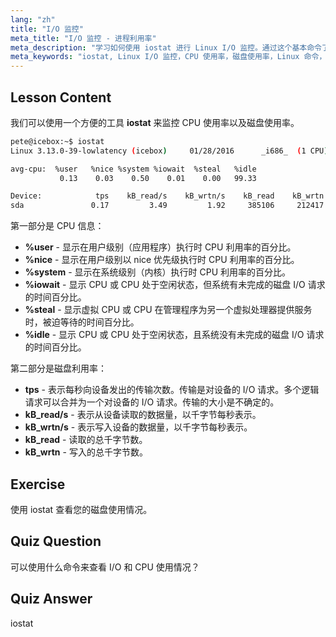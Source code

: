 ```yaml
---
lang: "zh"
title: "I/O 监控"
meta_title: "I/O 监控 - 进程利用率"
meta_description: "学习如何使用 iostat 进行 Linux I/O 监控。通过这个基本命令了解 CPU 和磁盘使用情况指标。提高系统性能！"
meta_keywords: "iostat, Linux I/O 监控，CPU 使用率，磁盘使用率，Linux 命令，初学者，教程，指南"
---
```


## Lesson Content

我们可以使用一个方便的工具 **iostat** 来监控 CPU 使用率以及磁盘使用率。

```bash
pete@icebox:~$ iostat
Linux 3.13.0-39-lowlatency (icebox)     01/28/2016      _i686_  (1 CPU)

avg-cpu:  %user   %nice %system %iowait  %steal   %idle
           0.13    0.03    0.50    0.01    0.00   99.33

Device:            tps    kB_read/s    kB_wrtn/s    kB_read    kB_wrtn
sda               0.17         3.49         1.92     385106     212417
```

第一部分是 CPU 信息：

- **%user** - 显示在用户级别（应用程序）执行时 CPU 利用率的百分比。
- **%nice** - 显示在用户级别以 nice 优先级执行时 CPU 利用率的百分比。
- **%system** - 显示在系统级别（内核）执行时 CPU 利用率的百分比。
- **%iowait** - 显示 CPU 或 CPU 处于空闲状态，但系统有未完成的磁盘 I/O 请求的时间百分比。
- **%steal** - 显示虚拟 CPU 或 CPU 在管理程序为另一个虚拟处理器提供服务时，被迫等待的时间百分比。
- **%idle** - 显示 CPU 或 CPU 处于空闲状态，且系统没有未完成的磁盘 I/O 请求的时间百分比。

第二部分是磁盘利用率：

- **tps** - 表示每秒向设备发出的传输次数。传输是对设备的 I/O 请求。多个逻辑请求可以合并为一个对设备的 I/O 请求。传输的大小是不确定的。
- **kB_read/s** - 表示从设备读取的数据量，以千字节每秒表示。
- **kB_wrtn/s** - 表示写入设备的数据量，以千字节每秒表示。
- **kB_read** - 读取的总千字节数。
- **kB_wrtn** - 写入的总千字节数。

## Exercise

使用 iostat 查看您的磁盘使用情况。

## Quiz Question

可以使用什么命令来查看 I/O 和 CPU 使用情况？

## Quiz Answer

iostat
